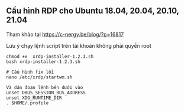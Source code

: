 ## Cấu hình RDP cho Ubuntu 18.04, 20.04, 20.10, 21.04

Tham khảo tại https://c-nergy.be/blog/?p=16817

Lưu ý chạy lệnh script trên tài khoản không phải quyền root
```
chmod +x  xrdp-installer-1.2.3.sh
bash xrdp-installer-1.2.3.sh

# Cấu hình fix lỗi
nano /etc/xrdp/startwm.sh

Và dán đoạn lệnh bên dưới vào
unset DBUS_SESSION_BUS_ADDRESS
unset XDG_RUNTIME_DIR
. $HOME/.profile

```
